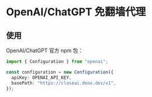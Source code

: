 # OpenAI/ChatGPT 免翻墙代理

## 使用

OpenAI/ChatGPT 官方 npm 包：

```ts
import { Configuration } from "openai";

const configuration = new Configuration({
  apiKey: OPENAI_API_KEY,
  basePath: "https://closeai.deno.dev/v1",
});
```
